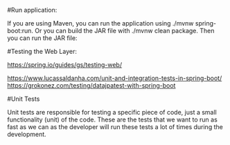 #Run application:

If you are using Maven, you can run the application using ./mvnw spring-boot:run. Or you can build the JAR file with ./mvnw clean package. Then you can run the JAR file:

#Testing the Web Layer:

https://spring.io/guides/gs/testing-web/

https://www.lucassaldanha.com/unit-and-integration-tests-in-spring-boot/
https://grokonez.com/testing/datajpatest-with-spring-boot

#Unit Tests

Unit tests are responsible for testing a specific piece of code, just a small functionality (unit) of the code. 
These are the tests that we want to run as fast as we can as the developer will run these tests a lot of times during the development. 